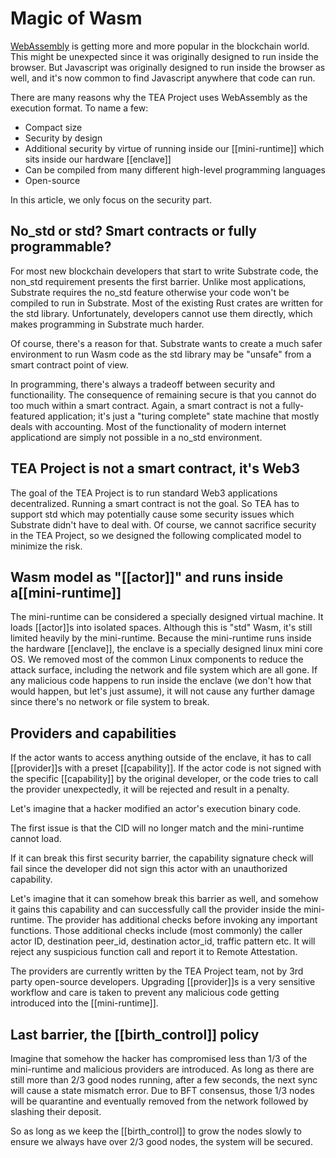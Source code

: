 # Magic of Wasm
[WebAssembly](https://webassembly.org/) is getting more and more popular in the blockchain world. This might be unexpected since it was originally designed to run inside the browser. But Javascript was originally designed to run inside the browser as well, and it's now common to find Javascript anywhere that code can run.

There are many reasons why the TEA Project uses WebAssembly as the execution format. To name a few:

- Compact size
- Security by design
- Additional security by virtue of running inside our [[mini-runtime]] which sits inside our hardware [[enclave]]
- Can be compiled from many different high-level programming languages
- Open-source

In this article, we only focus on the security part. 

## No_std or std? Smart contracts or fully programmable?
For most new blockchain developers that start to write Substrate code, the non_std requirement presents the first barrier. Unlike most applications, Substrate requires the no_std feature otherwise your code won't be compiled to run in Substrate. Most of the existing Rust crates are written for the std library. Unfortunately, developers cannot use them directly, which makes programming in Substrate much harder. 

Of course, there's a reason for that. Substrate wants to create a much safer environment to run Wasm code as the std library may be "unsafe" from a smart contract point of view.

In programming, there's always a tradeoff between security and functionaility. The consequence of remaining secure is that you cannot do too much within a smart contract.  Again, a smart contract is not a fully-featured application; it's just a "turing complete" state machine that mostly deals with accounting. Most of the functionality of modern internet applicationd are simply not possible in a no_std environment.

## TEA Project is not a smart contract, it's Web3
The goal of the TEA Project is to run standard Web3 applications decentralized. Running a smart contract is not the goal. So TEA has to support std which may potentially cause some security issues which Substrate didn't have to deal with. Of course, we cannot sacrifice security in the TEA Project, so we designed the following complicated model to minimize the risk.

##  Wasm model as "[[actor]]" and runs inside a[[mini-runtime]]

The mini-runtime can be considered a specially designed virtual machine. It loads [[actor]]s into isolated spaces. Although this is "std" Wasm, it's still limited heavily by the mini-runtime.  Because the mini-runtime runs inside the hardware [[enclave]], the enclave is a specially designed linux mini core OS. We removed most of the common Linux components to reduce the attack surface, including the network and file system which are all gone. If any malicious code happens to run inside the enclave (we don't how that would happen, but let's just assume), it will not cause any further damage since there's no network or file system to break. 
 
## Providers and capabilities
 
If the actor wants to access anything outside of the enclave, it has to call [[provider]]s with a preset [[capability]]. If the actor code is not signed with the specific [[capability]] by the original developer, or the code tries to call the provider unexpectedly, it will be rejected and result in a penalty.  

Let's imagine that a hacker modified an actor's execution binary code.

The first issue is that the CID will no longer match and the mini-runtime cannot load.

If it can break this first security barrier, the capability signature check will fail since the developer did not sign this actor with an unauthorized capability. 

Let's imagine that it can somehow break this barrier as well, and somehow it gains this capability and can successfully call the provider inside the mini-runtime. The provider has additional checks before invoking any important functions. Those additional checks include (most commonly) the caller actor ID, destination peer_id, destination actor_id, traffic pattern etc. It will reject any suspicious function call and report it to Remote Attestation.

The providers are currently written by the TEA Project team, not by 3rd party open-source developers. Upgrading [[provider]]s is a very sensitive workflow and care is taken to prevent any malicious code getting introduced into the [[mini-runtime]]. 

## Last barrier, the [[birth_control]] policy

Imagine that somehow the hacker has compromised less than 1/3 of the mini-runtime and malicious providers are introduced. As long as there are still more than 2/3 good nodes running, after a few seconds, the next sync will cause a state mismatch error. Due to BFT consensus, those 1/3 nodes will be quarantine and eventually removed from the network followed by slashing their deposit. 

So as long as we keep the [[birth_control]] to grow the nodes slowly to ensure we always have over 2/3 good nodes, the system will be secured.